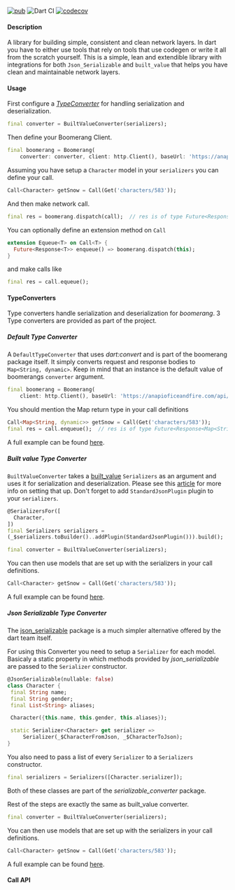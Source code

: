 [![pub](https://img.shields.io/pub/v/boomerang)](https://pub.dev/packages/boomerang)
![Dart CI](https://github.com/saied89/boomerang/workflows/Dart%20CI/badge.svg?branch=master)
[![codecov](https://codecov.io/gh/saied89/boomerang/branch/master/graph/badge.svg)](https://codecov.io/gh/saied89/boomerang)

#### Description
A library for building simple, consistent and clean network layers. In dart you have to either use tools that rely on tools that use codegen or write it all from the scratch yourself.
This is a simple, lean and extendible library with integrations for both `Json_Serializable` and `built_value` that helps you have clean and maintainable network layers.

#### Usage
First configure a [_TypeConverter_](#TypeConverters) for handling serialization and deserialization.
```dart
final converter = BuiltValueConverter(serializers);
```
Then define your Boomerang Client.
```dart
final boomerang = Boomerang(
    converter: converter, client: http.Client(), baseUrl: 'https://anapioficeandfire.com/api/');
```

Assuming you have setup a `Character` model in your `serializers` you can define your call.
```dart
Call<Character> getSnow = Call(Get('characters/583'));
```

And then make network call.

```dart
final res = boomerang.dispatch(call);  // res is of type Future<Response<Character>>
```

You can optionally define an extension method on `Call`
```dart
extension Equeue<T> on Call<T> {
  Future<Response<T>> enqueue() => boomerang.dispatch(this);
}
```
and make calls like
```dart
final res = call.equeue();
```
#### TypeConverters
Type converters handle serialization and deserialization for _boomerang_. 3 Type converters are provided as part of the project. 

##### Default Type Converter
A `DefaultTypeConverter` that uses _dart:convert_ and is part of the boomerang package itself. It simply converts request and response bodies to `Map<String, dynamic>`.
Keep in mind that an instance is the default value of boomerangs `converter` argument.
```dart
final boomerang = Boomerang(
    client: http.Client(), baseUrl: 'https://anapioficeandfire.com/api/');
```

You should mention the Map return type in your call definitions
```dart
Call<Map<String, dynamic>> getSnow = Call(Get('characters/583'));
final res = call.enqueue();  // res is of type Future<Response<Map<String, dynamic>>>
```
A full example can be found [here](https://github.com/saied89/boomerang/tree/master/examples/dart_convert_example).

##### Built value Type Converter
`BuiltValueConverter` takes a [built_value](https://pub.dev/packages/built_value) `Serializers` as an argument and uses it for serialization and deserialization.
Please see this [article](https://medium.com/dartlang/darts-built-value-for-serialization-f5db9d0f4159#.h12y94wu7) for more info on setting that up.
Don't forget to add `StandardJsonPlugin` plugin to your `serializers`.
```dart
@SerializersFor([
  Character,
])
final Serializers serializers =
(_$serializers.toBuilder()..addPlugin(StandardJsonPlugin())).build();
```
```dart
final converter = BuiltValueConverter(serializers);
```

You can then use models that are set up with the serializers in your call definitions.
```dart
Call<Character> getSnow = Call(Get('characters/583'));
```
A full example can be found [here](https://github.com/saied89/boomerang/tree/master/examples/built_value_example).
 
##### Json Serializable Type Converter
The [json_serializable](https://pub.dev/packages/json_serializable) package is a much simpler alternative offered by the dart team itself.

For using this Converter you need to setup a `Serializer` for each model. Basicaly a static property in which methods
provided by _json_serializable_ are passed to the `Serializer` constructor.
 ```dart
@JsonSerializable(nullable: false)
class Character {
  final String name;
  final String gender;
  final List<String> aliases;

  Character({this.name, this.gender, this.aliases});

  static Serializer<Character> get serializer =>
      Serializer(_$CharacterFromJson, _$CharacterToJson);
}
```
You also need to pass a list of every `Serializer` to a `Serializers` constructor.
```dart
final serializers = Serializers([Character.serializer]);
```
Both of these classes are part of the _serializable_converter_ package.

Rest of the steps are exactly the same as built_value converter.
```dart
final converter = BuiltValueConverter(serializers);
```
You can then use models that are set up with the serializers in your call definitions.
```dart
Call<Character> getSnow = Call(Get('characters/583'));
```
A full example can be found [here](https://github.com/saied89/boomerang/tree/master/examples/json_serializable_example).

#### Call API 

